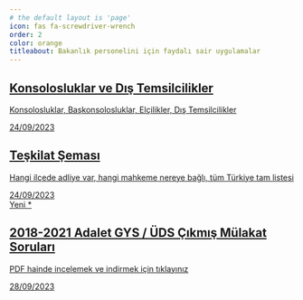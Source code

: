 ```yaml
---
# the default layout is 'page'
icon: fas fa-screwdriver-wrench
order: 2
color: orange
titleabout: Bakanlık personelini için faydalı sair uygulamalar
---
```



<div id="post-list" class="flex-grow-1 pe-xl-2 w-100">
  <article class="card-wrapper"> 
    <a href="/konsolosluklar/" class="card post-preview flex-md-row-reverse">
    <span class="badge badge-secondary bg-transparent text-danger"></span>
      <div class="card-body d-flex flex-column">
        <h1 class="card-title my-2 mt-md-0">Konsolosluklar ve Dış Temsilcilikler
        </h1>
        <div class="card-text content mt-0 mb-2">
          <p> Konsolosluklar, Başkonsolosluklar, Elçilikler, Dış Temsilcilikler
          </p>
        </div>
        <div class="post-meta flex-grow-1 d-flex align-items-end">
          <div class="me-auto"> 
            <i class="far fa-calendar fa-fw me-1">
            </i> 
            <time>24/09/2023
            </time>             
          </div>          
        </div>
      </div>
      <div class="preview-img d-flex flex-row justify-content-center align-items-center"><i class="fa fa-building-flag fa-fw me-1 fa-3x align-middle" style = "color: #8d6e63"> </i></div>    
    </a>
  </article>
  <article class="card-wrapper"> 
    <a href="/teskilat/" class="card post-preview flex-md-row-reverse">
    <span class="badge badge-secondary bg-transparent text-danger"></span>
      <div class="card-body d-flex flex-column">
        <h1 class="card-title my-2 mt-md-0">Teşkilat Şeması
        </h1>
        <div class="card-text content mt-0 mb-2">
          <p> Hangi ilçede adliye var, hangi mahkeme nereye bağlı, tüm Türkiye tam listesi
          </p>
        </div>
        <div class="post-meta flex-grow-1 d-flex align-items-end">
          <div class="me-auto"> 
            <i class="far fa-calendar fa-fw me-1">
            </i> 
            <time>24/09/2023
            </time>             
          </div>          
        </div>
      </div>
      <div class="preview-img d-flex flex-row justify-content-center align-items-center"><i class="fa fa-scale-balanced fa-fw me-1 fa-3x align-middle" style = "color: #76ff03"> </i></div>    
    </a>
  </article>  
  <article class="card-wrapper"> 
    <a href="/mulakat" class="card post-preview flex-md-row-reverse">
    <span class="badge badge-secondary bg-transparent text-danger">Yeni *</span>
      <div class="card-body d-flex flex-column">
        <h1 class="card-title my-2 mt-md-0">2018-2021 Adalet GYS / ÜDS Çıkmış Mülakat Soruları 
        </h1>
        <div class="card-text content mt-0 mb-2">
          <p> PDF hainde incelemek ve indirmek için tıklayınız
          </p>
        </div>
        <div class="post-meta flex-grow-1 d-flex align-items-end">
          <div class="me-auto"> 
            <i class="far fa-calendar fa-fw me-1">
            </i> 
            <time>28/09/2023
            </time>             
          </div>          
        </div>
      </div>
      <div class="preview-img d-flex flex-row justify-content-center align-items-center"><i class="fa fa-check-double fa-fw me-1 fa-3x align-middle text-danger"> </i></div>    
    </a>
  </article>  
</div>
